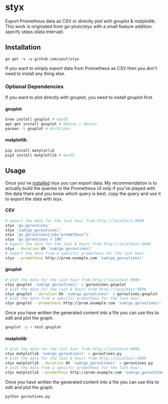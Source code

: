 # styx

Export Prometheus data as CSV or directly plot with gnuplot & matplotlib. This work is originated from go-pluto/styx with a small feature addition: specify steps (data interval).

## Installation

```
go get -v -u github.com/youf/styx
```

If you want to simply export data from Prometheus as CSV then you don't need to install any thing else.

### Optional Dependencies

If you want to plot directly with gnuplot, you need to install gnuplot first.

#### gnuplot

```bash
brew install gnuplot # macOS
apt-get install gnuplot # Debian / Ubuntu
pacman -S gnuplot # ArchLinux
```

#### matplotlib

```bash
pip install matplotlib
pip2 install matplotlib # macOS
```

## Usage

Once you've [installed](#Installation) styx you can export data.
My recommendation is to actually build the queries in the Prometheus UI
only if you've played with the data there and you know which query is best, 
copy the query and use it to export the data with styx. 

#### CSV

```bash
# export the data for the last hour from http://localhost:9090 
styx 'go_goroutines'
styx 'sum(go_goroutines)'
styx 'go_goroutines{job="prometheus"}'
styx 'go_goroutines > 100'
# export the data for the last 6 hours from http://localhost:9090
styx --duration 6h 'sum(go_goroutines)' 
# export the data from a specific prometheus for the last hour.
styx --prometheus http://prom.example.com 'sum(go_goroutines)' 
```

#### gnuplot

```bash
# plot the data for the last hour from http://localhost:9090
styx gnuplot 'sum(go_goroutines)' > goroutines.gnuplot
# plot the data for the last 6 hours from http://localhost:9090
styx gnuplot --duration 6h 'sum(go_goroutines)' > goroutines.gnuplot 
# plot the data from a specific prometheus for the last hour.
styx gnuplot --prometheus http://prom.example.com 'sum(go_goroutines)' > goroutines.gnuplot
```

Once you have written the generated content into a file you can use this to 
edit and plot the graph:

```bash
gnuplot -p < test.gnuplot
```

#### matplotlib

```bash
# plot the data for the last hour from http://localhost:9090
styx matplotlib 'sum(go_goroutines)' > goroutines.py
# plot the data for the last 6 hours from http://localhost:9090
styx matplotlib --duration 6h 'sum(go_goroutines)' > goroutines.py 
# plot the data from a specific prometheus for the last hour.
styx matplotlib --prometheus http://prom.example.com 'sum(go_goroutines)' > goroutines.py
```

Once you have written the generated content into a file you can use this to 
edit and plot the graph:

```bash
python goroutines.py
```

